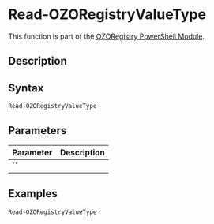 # Read-OZORegistryValueType
This function is part of the [OZORegistry PowerShell Module](../README.md).

## Description


## Syntax
```
Read-OZORegistryValueType
```

## Parameters
|Parameter|Description|
|---------|-----------|
|``||

## Examples
```powershell
Read-OZORegistryValueType
```
